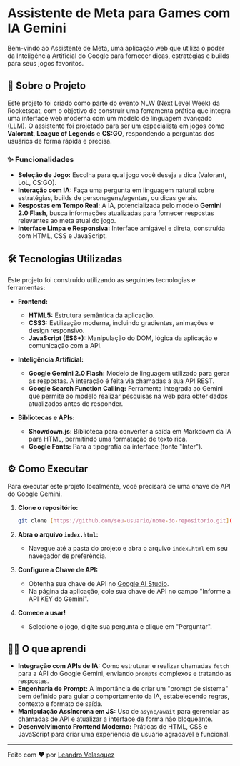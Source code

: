 # Assistente de Meta para Games com IA Gemini

Bem-vindo ao Assistente de Meta, uma aplicação web que utiliza o poder da Inteligência Artificial do Google para fornecer dicas, estratégias e builds para seus jogos favoritos.

## 🚀 Sobre o Projeto

Este projeto foi criado como parte do evento NLW (Next Level Week) da Rocketseat, com o objetivo de construir uma ferramenta prática que integra uma interface web moderna com um modelo de linguagem avançado (LLM). O assistente foi projetado para ser um especialista em jogos como **Valorant**, **League of Legends** e **CS:GO**, respondendo a perguntas dos usuários de forma rápida e precisa.

### ✨ Funcionalidades

* **Seleção de Jogo:** Escolha para qual jogo você deseja a dica (Valorant, LoL, CS:GO).
* **Interação com IA:** Faça uma pergunta em linguagem natural sobre estratégias, builds de personagens/agentes, ou dicas gerais.
* **Respostas em Tempo Real:** A IA, potencializada pelo modelo **Gemini 2.0 Flash**, busca informações atualizadas para fornecer respostas relevantes ao meta atual do jogo.
* **Interface Limpa e Responsiva:** Interface amigável e direta, construída com HTML, CSS e JavaScript.

## 🛠️ Tecnologias Utilizadas

Este projeto foi construído utilizando as seguintes tecnologias e ferramentas:

* **Frontend:**
    * **HTML5:** Estrutura semântica da aplicação.
    * **CSS3:** Estilização moderna, incluindo gradientes, animações e design responsivo.
    * **JavaScript (ES6+):** Manipulação do DOM, lógica da aplicação e comunicação com a API.

* **Inteligência Artificial:**
    * **Google Gemini 2.0 Flash:** Modelo de linguagem utilizado para gerar as respostas. A interação é feita via chamadas à sua API REST.
    * **Google Search Function Calling:** Ferramenta integrada ao Gemini que permite ao modelo realizar pesquisas na web para obter dados atualizados antes de responder.

* **Bibliotecas e APIs:**
    * **Showdown.js:** Biblioteca para converter a saída em Markdown da IA para HTML, permitindo uma formatação de texto rica.
    * **Google Fonts:** Para a tipografia da interface (fonte "Inter").

## ⚙️ Como Executar

Para executar este projeto localmente, você precisará de uma chave de API do Google Gemini.

1.  **Clone o repositório:**
    ```bash
    git clone [https://github.com/seu-usuario/nome-do-repositorio.git](https://github.com/seu-usuario/nome-do-repositorio.git)
    ```

2.  **Abra o arquivo `index.html`:**
    * Navegue até a pasta do projeto e abra o arquivo `index.html` em seu navegador de preferência.

3.  **Configure a Chave de API:**
    * Obtenha sua chave de API no [Google AI Studio](https://aistudio.google.com/app/apikey).
    * Na página da aplicação, cole sua chave de API no campo "Informe a API KEY do Gemini".

4.  **Comece a usar!**
    * Selecione o jogo, digite sua pergunta e clique em "Perguntar".

## 👨‍💻 O que aprendi

* **Integração com APIs de IA:** Como estruturar e realizar chamadas `fetch` para a API do Google Gemini, enviando `prompts` complexos e tratando as respostas.
* **Engenharia de Prompt:** A importância de criar um "prompt de sistema" bem definido para guiar o comportamento da IA, estabelecendo regras, contexto e formato de saída.
* **Manipulação Assíncrona em JS:** Uso de `async/await` para gerenciar as chamadas de API e atualizar a interface de forma não bloqueante.
* **Desenvolvimento Frontend Moderno:** Práticas de HTML, CSS e JavaScript para criar uma experiência de usuário agradável e funcional.

---
Feito com ❤️ por [Leandro Velasquez](www.linkedin.com/in/jerson-leandro)
